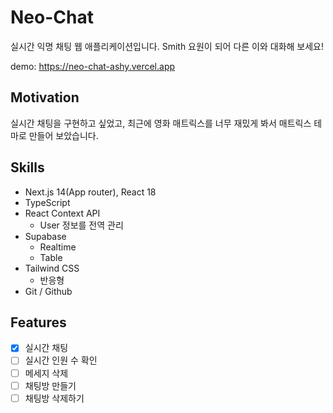 # Neo-Chat

실시간 익명 채팅 웹 애플리케이션입니다. Smith 요원이 되어 다른 이와 대화해 보세요!

demo:
https://neo-chat-ashy.vercel.app

## Motivation

실시간 채팅을 구현하고 싶었고, 최근에 영화 매트릭스를 너무 재밌게 봐서 매트릭스 테마로 만들어 보았습니다.

## Skills

- Next.js 14(App router), React 18
- TypeScript
- React Context API
  - User 정보를 전역 관리
- Supabase
  - Realtime
  - Table
- Tailwind CSS
  - 반응형
- Git / Github

## Features

- [x] 실시간 채팅
- [ ] 실시간 인원 수 확인
- [ ] 메세지 삭제
- [ ] 채팅방 만들기
- [ ] 채팅방 삭제하기
